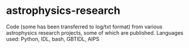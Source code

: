 # astrophysics-research
Code (some has been transferred to log/txt format) from various astrophysics research projects, some of which are published.
Languages used: Python, IDL, bash, GBTIDL, AIPS
